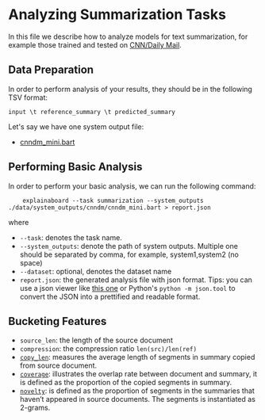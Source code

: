 # Analyzing Summarization Tasks

In this file we describe how to analyze models for text summarization, for example those trained and tested on
[CNN/Daily Mail](http://datalab.nlpedia.ai/#/normal_dataset/6176883933e51a7edda9dd68/dataset_metadata).


## Data Preparation

In order to perform analysis of your results, they should be in the following
TSV format:

```
input \t reference_summary \t predicted_summary
```

Let's say we have one system output file: 
* [cnndm_mini.bart](https://github.com/neulab/ExplainaBoard/blob/main/data/system_outputs/cnndm/cnndm_mini.bart) 



## Performing Basic Analysis

In order to perform your basic analysis, we can run the following command:

```shell
    explainaboard --task summarization --system_outputs ./data/system_outputs/cnndm/cnndm_mini.bart > report.json
```
where
* `--task`: denotes the task name. 
* `--system_outputs`: denote the path of system outputs. Multiple one should be 
  separated by comma, for example, system1,system2 (no space)
* `--dataset`: optional, denotes the dataset name
* `report.json`: the generated analysis file with json format. Tips: you can use a json viewer
                  like [this one](http://jsonviewer.stack.hu/) or Python's `python -m json.tool` to convert
                  the JSON into a prettified and readable format.



## Bucketing Features
* `source_len`: the length of the source document
* `compression`: the compression ratio `len(src)/len(ref)`
* [`copy_len`](https://aclanthology.org/2020.findings-emnlp.329.pdf): measures the average length of segments in summary copied from source document.
* [`coverage`](https://aclanthology.org/2020.findings-emnlp.329.pdf): illustrates the overlap rate between document and summary, it is defined as the proportion of the copied segments in
summary.
* [`novelty`]((https://aclanthology.org/2020.findings-emnlp.329.pdf)): is defined as the proportion of segments in the summaries that haven’t
appeared in source documents. The segments is instantiated as 2-grams.
